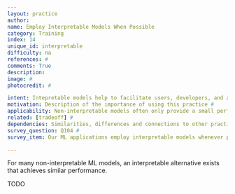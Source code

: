 ```yaml
---
layout: practice
author:
name: Employ Interpretable Models When Possible
category: Training
index: 14
unique_id: interpretable
difficulty: na
references: #
comments: True
description:
image: #
photocredit: #

intent: Intepretable models help to facilitate users, developers, and auditors to understand and account for the results of your ML application. #
motivation: Description of the importance of using this practice #
applicability: Non-interpretable models often only provide a small performance gain over an interpretable alternative. Interpretability should not be sacrificed for performance without making a well-considered trade-off decision.  #
related: [tradeoff] #
dependencies: Similarities, differences and connections to other practices #
survey_question: Q104 #
survey_item: Our ML applications employ interpretable models whenever possible.

---
```


For many non-interpretable ML models, an interpretable alternative exists that achieves similar performance. 

TODO

